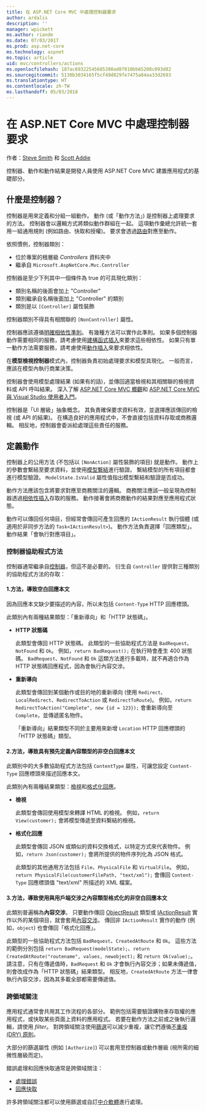 ```yaml
---
title: 在 ASP.NET Core MVC 中處理控制器要求
author: ardalis
description: ''
manager: wpickett
ms.author: riande
ms.date: 07/03/2017
ms.prod: asp.net-core
ms.technology: aspnet
ms.topic: article
uid: mvc/controllers/actions
ms.openlocfilehash: 187ac69322545685380ad8f810bb65208c093d82
ms.sourcegitcommit: 5130b3034165f5cf49d829fe7475a84aa33d2693
ms.translationtype: HT
ms.contentlocale: zh-TW
ms.lasthandoff: 05/03/2018
---
```

# <a name="handle-requests-with-controllers-in-aspnet-core-mvc"></a>在 ASP.NET Core MVC 中處理控制器要求

作者：[Steve Smith](https://ardalis.com/) 和 [Scott Addie](https://github.com/scottaddie)

控制器、動作和動作結果是開發人員使用 ASP.NET Core MVC 建置應用程式的基礎部分。

## <a name="what-is-a-controller"></a>什麼是控制器？

控制器是用來定義和分組一組動作。 動作 (或「動作方法」) 是控制器上處理要求的方法。 控制器會以邏輯方式將類似動作群組在一起。 這項動作彙總允許統一套用一組通用規則 (例如路由、快取和授權)。 要求會透過[路由](xref:mvc/controllers/routing)對應至動作。

依照慣例，控制器類別：
* 位於專案的根層級 *Controllers* 資料夾中
* 繼承自 `Microsoft.AspNetCore.Mvc.Controller`

控制器是至少下列其中一個條件為 true 的可具現化類別：
* 類別名稱的後面會加上 "Controller"
* 類別繼承自名稱後面加上 "Controller" 的類別
* 類別是以 `[Controller]` 屬性裝飾

控制器類別不得具有相關聯的 `[NonController]` 屬性。

控制器應該遵循[明確相依性準則](http://deviq.com/explicit-dependencies-principle/)。 有幾種方法可以實作此準則。 如果多個控制器動作需要相同的服務，請考慮使用[建構函式插入](xref:mvc/controllers/dependency-injection#constructor-injection)來要求這些相依性。 如果只有單一動作方法需要服務，請考慮使用[動作插入](xref:mvc/controllers/dependency-injection#action-injection-with-fromservices)來要求相依性。

在**模型檢視控制器**模式內，控制器負責初始處理要求和模型具現化。 一般而言，應該在模型內執行商業決策。

控制器會使用模型處理結果 (如果有的話)，並傳回適當檢視和其相關聯的檢視資料或 API 呼叫結果。 深入了解 [ASP.NET Core MVC 概觀](xref:mvc/overview)和 [ASP.NET Core MVC 與 Visual Studio 使用者入門](xref:tutorials/first-mvc-app/start-mvc)。

控制器是「UI 層級」抽象概念。 其負責確保要求資料有效，並選擇應該傳回的檢視 (或 API 的結果)。 在構造良好的應用程式中，不會直接包括資料存取或商務邏輯。 相反地，控制器會委派給處理這些責任的服務。

## <a name="defining-actions"></a>定義動作

控制器上的公用方法 (不包括以 `[NonAction]` 屬性裝飾的項目) 就是動作。 動作上的參數會繫結至要求資料，並使用[模型繫結](xref:mvc/models/model-binding)進行驗證。 繫結模型的所有項目都會進行模型驗證。 `ModelState.IsValid` 屬性值指出模型繫結和驗證是否成功。

動作方法應該包含將要求對應至商務關注的邏輯。 商務關注應該一般呈現為控制器透過[相依性插入](xref:mvc/controllers/dependency-injection)存取的服務。 動作接著會將商務動作的結果對應至應用程式狀態。

動作可以傳回任何項目，但經常會傳回可產生回應的 `IActionResult` 執行個體 (或適用於非同步方法的 `Task<IActionResult>`)。 動作方法負責選擇「回應類型」。 動作結果「會執行對應項目」。

### <a name="controller-helper-methods"></a>控制器協助程式方法

控制器通常繼承自[控制器](/dotnet/api/microsoft.aspnetcore.mvc.controller)，但這不是必要的。 衍生自 `Controller` 提供對三種類別的協助程式方法的存取：

#### <a name="1-methods-resulting-in-an-empty-response-body"></a>1.方法，導致空白回應本文

因為回應本文缺少要描述的內容，所以未包括 `Content-Type` HTTP 回應標頭。

此類別內有兩種結果類型：「重新導向」和「HTTP 狀態碼」。

* **HTTP 狀態碼**

    此類型會傳回 HTTP 狀態碼。 此類型的一些協助程式方法是 `BadRequest`、`NotFound` 和 `Ok`。 例如，`return BadRequest();` 在執行時會產生 400 狀態碼。 `BadRequest`、`NotFound` 和 `Ok` 這類方法進行多載時，就不再適合作為 HTTP 狀態碼回應程式，因為會執行內容交涉。

* **重新導向**

    此類型會傳回到某個動作或目的地的重新導向 (使用 `Redirect`、`LocalRedirect`、`RedirectToAction` 或 `RedirectToRoute`)。 例如，`return RedirectToAction("Complete", new {id = 123});` 會重新導向至 `Complete`，並傳遞匿名物件。

    「重新導向」結果類型不同於主要用來新增 `Location` HTTP 回應標頭的「HTTP 狀態碼」類型。

#### <a name="2-methods-resulting-in-a-non-empty-response-body-with-a-predefined-content-type"></a>2.方法，導致具有預先定義內容類型的非空白回應本文

此類別中的大多數協助程式方法包括 `ContentType` 屬性，可讓您設定 `Content-Type` 回應標頭來描述回應本文。

此類別內有兩種結果類型：[檢視](xref:mvc/views/overview)和[格式化回應](xref:web-api/advanced/formatting)。

* **檢視**

    此類型會傳回使用模型來轉譯 HTML 的檢視。 例如，`return View(customer);` 會將模型傳遞至資料繫結的檢視。

* **格式化回應**

    此類型會傳回 JSON 或類似的資料交換格式，以特定方式來代表物件。 例如，`return Json(customer);` 會將所提供的物件序列化為 JSON 格式。
    
    此類型的其他通用方法包括 `File`、`PhysicalFile` 和 `VirtualFile`。 例如，`return PhysicalFile(customerFilePath, "text/xml");` 會傳回 `Content-Type` 回應標頭值 "text/xml" 所描述的 XML 檔案。

#### <a name="3-methods-resulting-in-a-non-empty-response-body-formatted-in-a-content-type-negotiated-with-the-client"></a>3.方法，導致使用與用戶端交涉之內容類型格式化的非空白回應本文

此類別普遍稱為**內容交涉**。 只要動作傳回 [ObjectResult](/dotnet/api/microsoft.aspnetcore.mvc.objectresult) 類型或 [IActionResult](/dotnet/api/microsoft.aspnetcore.mvc.iactionresult) 實作以外的某個項目，就會套用[內容交涉](xref:web-api/advanced/formatting#content-negotiation)。 傳回非 `IActionResult` 實作的動作 (例如，`object`) 也會傳回「格式化回應」。

此類型的一些協助程式方法包括 `BadRequest`、`CreatedAtRoute` 和 `Ok`。 這些方法的範例分別包括 `return BadRequest(modelState);`、`return CreatedAtRoute("routename", values, newobject);` 和 `return Ok(value);`。 請注意，只有在傳遞值時，`BadRequest` 和 `Ok` 才會執行內容交涉；如果未傳遞值，則會改成作為「HTTP 狀態碼」結果類型。 相反地，`CreatedAtRoute` 方法一律會執行內容交涉，因為其多載全部都需要傳遞值。

### <a name="cross-cutting-concerns"></a>跨領域關注

應用程式通常會共用其工作流程的各部分。 範例包括需要驗證購物車存取權的應用程式，或快取某些頁面上資料的應用程式。 若要在動作方法之前或之後執行邏輯，請使用 *filter*。 對跨領域關注使用[篩選](xref:mvc/controllers/filters)可以減少重複，讓它們遵循[不重複 (DRY) 原則](http://deviq.com/don-t-repeat-yourself/)。

大部分的篩選屬性 (例如 `[Authorize]`) 可以套用至控制器或動作層級 (視所需的細微性層級而定)。

錯誤處理和回應快取通常是跨領域關注：
   * [處理錯誤](xref:mvc/controllers/filters#exception-filters)
   * [回應快取](xref:performance/caching/response)

許多跨領域關注都可以使用篩選或自訂[中介軟體](xref:fundamentals/middleware/index)進行處理。
